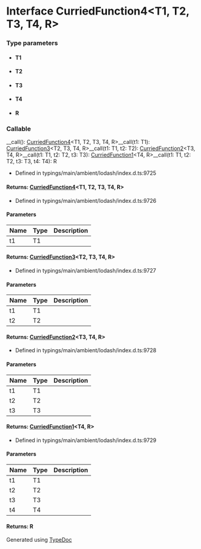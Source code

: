 # Interface CurriedFunction4<T1, T2, T3, T4, R>


### Type parameters

* #### T1
* #### T2
* #### T3
* #### T4
* #### R

### Callable
__call(): [CurriedFunction4](_typings_main_ambient_lodash_index_d_._.curriedfunction4.md)<T1, T2, T3, T4, R>__call(t1: T1): [CurriedFunction3](_typings_main_ambient_lodash_index_d_._.curriedfunction3.md)<T2, T3, T4, R>__call(t1: T1, t2: T2): [CurriedFunction2](_typings_main_ambient_lodash_index_d_._.curriedfunction2.md)<T3, T4, R>__call(t1: T1, t2: T2, t3: T3): [CurriedFunction1](_typings_main_ambient_lodash_index_d_._.curriedfunction1.md)<T4, R>__call(t1: T1, t2: T2, t3: T3, t4: T4): R
  
* Defined in typings/main/ambient/lodash/index.d.ts:9725

#### Returns: [CurriedFunction4](_typings_main_ambient_lodash_index_d_._.curriedfunction4.md)<T1, T2, T3, T4, R>
  
* Defined in typings/main/ambient/lodash/index.d.ts:9726


#### Parameters

| Name | Type | Description |
| ---- | ---- | ---- |
| t1 | T1|  |

#### Returns: [CurriedFunction3](_typings_main_ambient_lodash_index_d_._.curriedfunction3.md)<T2, T3, T4, R>
  
* Defined in typings/main/ambient/lodash/index.d.ts:9727


#### Parameters

| Name | Type | Description |
| ---- | ---- | ---- |
| t1 | T1|  |
| t2 | T2|  |

#### Returns: [CurriedFunction2](_typings_main_ambient_lodash_index_d_._.curriedfunction2.md)<T3, T4, R>
  
* Defined in typings/main/ambient/lodash/index.d.ts:9728


#### Parameters

| Name | Type | Description |
| ---- | ---- | ---- |
| t1 | T1|  |
| t2 | T2|  |
| t3 | T3|  |

#### Returns: [CurriedFunction1](_typings_main_ambient_lodash_index_d_._.curriedfunction1.md)<T4, R>
  
* Defined in typings/main/ambient/lodash/index.d.ts:9729


#### Parameters

| Name | Type | Description |
| ---- | ---- | ---- |
| t1 | T1|  |
| t2 | T2|  |
| t3 | T3|  |
| t4 | T4|  |

#### Returns: R



Generated using [TypeDoc](http://typedoc.io)
